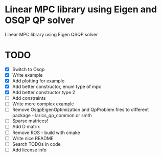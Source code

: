 # Linear MPC library using Eigen and OSQP QP solver
Linear MPC library using Eigen QSQP solver 

# TODO
- [x] Switch to Osqp
- [x] Write example
- [x] Add plotting for example
- [x] Add better constructor, enum type of mpc
- [x] Add better constructor type 2
- [ ] Add constraints
- [ ] Write more complex example
- [ ] Remove OsqpEigenOptimization and QpProblem files to different package - larics_qp_common or smth
- [ ] Sparse matrices!
- [ ] Add D matrix
- [ ] Remove ROS - build with cmake
- [ ] Write nice README
- [ ] Search TODOs in code
- [ ] Add license info